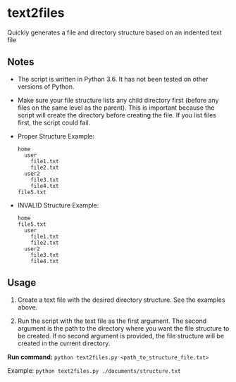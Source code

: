 # text2files
Quickly generates a file and directory structure based on an indented text file

## Notes
- The script is written in Python 3.6.  It has not been tested on other versions of Python.

- Make sure your file structure lists any child directory first (before any files on the same level as the parent). This is important because the script will create the directory before creating the file.  If you list files first, the script could fail. 

- Proper Structure Example:
    ``` 
    home
      user
        file1.txt
        file2.txt
      user2
        file3.txt
        file4.txt
    file5.txt
    ```

- INVALID Structure Example:
    ``` 
    home
    file5.txt
      user
        file1.txt
        file2.txt
      user2
        file3.txt
        file4.txt
    ```

## Usage

1. Create a text file with the desired directory structure.  See the examples above.

2. Run the script with the text file as the first argument.  The second argument is the path to the directory where you want the file structure to be created.  If no second argument is provided, the file structure will be created in the current directory.

**Run command:** `python text2files.py <path_to_structure_file.txt>`

Example: `python text2files.py ./documents/structure.txt`